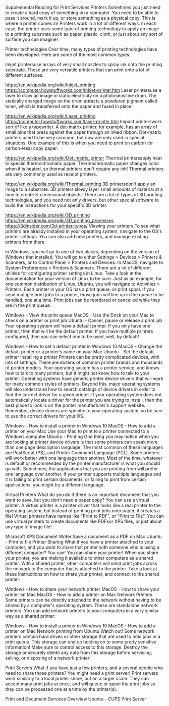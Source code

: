 Supplemental Reading for Print Services
Printers
Sometimes you just need to create a hard copy of something on a computer. You need to be able to pass it around, mark it up, or store something as a physical copy. This is where a printer comes in! Printers work in a lot of different ways. In each case, the printer uses some type of printing technology to apply an image to a printing substrate such as paper, plastic, cloth, or just about any sort of surface you can imagine!

Printer technologies
Over time, many types of printing technologies have been developed. Here are some of the most common types:

Inkjet printersuse arrays of very small nozzles to spray ink onto the printing substrate. These are very versatile printers that can print onto a lot of different surfaces.

https://en.wikipedia.org/wiki/Inkjet_printing
https://computer.howstuffworks.com/inkjet-printer.htm
Laser printersuse a laser to draw an image in static electricity on a photosensitive drum. The statically charged image on the drum attracts a powdered pigment called toner, which is transferred onto the paper and fused in place!

https://en.wikipedia.org/wiki/Laser_printing
https://computer.howstuffworks.com/laser-printer.htm
Impact printerswork sort of like a typewriter. A dot-matrix printer, for example, has an array of small pins that press against the paper through an inked ribbon. Dot-matrix printers used to be very common, but now are only used in special situations. One example of this is when you need to print on carbon (or carbon-less) copy paper.

https://en.wikipedia.org/wiki/Dot_matrix_printer
Thermal printersapply heat to special thermochromatic paper. Thermochromatic paper changes color when it is heated, so thermal printers don't require any ink! Thermal printers are very commonly used as receipt printers.

https://en.wikipedia.org/wiki/Thermal_printing
3D printersdon't apply an image to a substrate. 3D printers slowly layer small amounts of material at a time to create 3-dimensional objects! There are a lot of types of 3D printing technologies, and you need not only drivers, but other special software to build the instructions for your specific 3D printer.

https://en.wikipedia.org/wiki/3D_printing
https://en.wikipedia.org/wiki/3D_printing_processes
https://3dinsider.com/3d-printer-types/
Viewing your printers
To see what printers are already installed in your operating system, navigate to the OS's printer settings. You can also add new printers, and manage existing printers from there.

In Windows, you will go to one of two places, depending on the version of Windows that installed. You will go to either Settings > Devices > Printers & Scanners, or to Control Panel > Printers and Devices.
In MacOS, navigate to System Preferences > Printers & Scanners.
There are a lot of different utilities for configuring printer settings in Linux. Take a look at the documentation for your version of Linux to be sure. Just as an example, for one common distribution of Linux, Ubuntu, you will navigate to Activities > Printers.
Each printer in your OS has a print queue, or print spool. If you send multiple print jobs to a printer, those jobs will line up in the queue to be handled, one at a time. Print jobs can be reordered or cancelled while they are in the print queue.

Windows - View the print queue
MacOS - Use the Dock on your Mac to check on a printer or print job
Ubuntu - Cancel, pause or release a print job
Your operating system will have a default printer. If you only have one printer, then that will be the default printer. If you have multiple printers configured, then you can select one to be used, well, by default!

Windows - How to set a default printer in Windows 10
MacOS - Change the default printer or a printer’s name on your Mac
Ubuntu - Set the default printer
Installing a printer
Printers can be pretty complicated devices, with lots of settings. There are dozens of common printer brands and thousands of printer models. Your operating system has a printer service, and knows how to talk to many printers, but it might not know how to talk to your printer. Operating systems have generic printer device drivers that will work for many common styles of printers. Beyond this, major operating systems will also understand how to search catalogs of device drivers in order to find the correct driver for a given printer. If your operating system does not automatically locate a driver for the printer you are trying to install, then the best place to look is on the printer manufacturer's support website. Remember, device drivers are specific to your operating system, so be sure to use the correct drivers for your OS.

Windows - How to install a printer in Windows 10
MacOS - How to add a printer on your Mac
Use your Mac to print to a printer connected to a Windows computer
Ubuntu - Printing
One thing you may notice when you are looking at printer device drivers is that some printers can speak more than one page description language. The most common of these languages are PostScript (PS), and Printer Command Language (PCL). Some printers will work better with one language than another. Most of the time, whatever is default or recommended by the printer manufacturer is what you should go with. Sometimes, the applications that you are printing from will prefer one language over another. If your printer supports multiple languages and it is failing to print certain documents, or failing to print from certain applications, you might try a different language.

Virtual Printers
What do you do if there is an important document that you want to save, but you don't need a paper copy? You can use a virtual printer. A virtual printer is a printer driver that looks like a real printer to the operating system, but instead of printing print jobs onto paper, it creates a file! Virtual printers have names like "Print to PDF", or "Print to File". You can use virtual printers to create documents like PDFsor XPS files, or just about any type of image file!

Microsoft XPS Document Writer
Save a document as a PDF on Mac
Ubuntu - Print to file
Printer Sharing
What if you have a printer attached to your computer, and you want to share that printer with someone who is using a different computer? You can! You can share your printer! When you share your printer, you are making it available to other computers as a shared printer. With a shared printer, other computers will send print jobs across the network to the computer that is attached to the printer. Take a look at these instructions on how to share your printer, and connect to the shared printer:

Windows - How to share your network printer
MacOS - How to share your printer on Mac
MacOS - How to add a printer on Mac
Network Printers
Some printers can be directly attached to the network without having to be shared by a computer's operating system. These are standalone network printers. You can add network printers to your computers in a very similar way as a shared printer:

Windows - How to install a printer in Windows 10
MacOS - How to add a printer on Mac
Network printing from Ubuntu
Watch out! Some network printers contain hard drives or other storage that are used to hold jobs in a print queue. This storage can end up holding on to some pretty sensitive information! Make sure to control access to this storage. Destroy the storage or securely delete any data from this storage before servicing, selling, or disposing of a network printer!

Print Servers
What if you have just a few printers, and a several people who need to share those printers? You might need a print server! Print servers work similarly to a local printer share, but on a larger scale. They can accept many print jobs at once, and will queue or spool the print jobs so they can be processed one at a time by the printer(s).

Print and Document Services Overview
Ubuntu - CUPS Print Server
